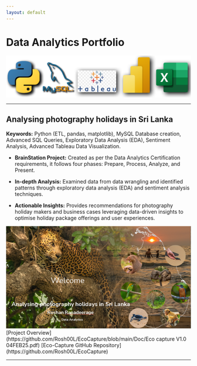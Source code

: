 ```yaml
---
layout: default
---
```


<!--
Text can be **bold**, _italic_, or ~~strikethrough~~.

[Link to another page](./another-page.html).

There should be whitespace between paragraphs.

There should be whitespace between paragraphs. We recommend including a README, or a file with information about your project.

-->

# Data Analytics Portfolio

<img src="assets/img/Tools.png?raw=true"/>

---

## Analysing photography holidays in Sri Lanka


**Keywords:** Python (ETL, pandas, matplotlib), MySQL Database creation, Advanced SQL Queries, Exploratory Data Analysis (EDA), Sentiment Analysis, Advanced Tableau Data Visualization.

* **BrainStation Project:** Created as per the Data Analytics Certification requirements, it follows four phases: Prepare, Process, Analyze, and Present.

* **In-depth Analysis:** Examined data from data wrangling and identified patterns through exploratory data analysis (EDA) and sentiment analysis techniques.

* **Actionable Insights:** Provides recommendations for photography holiday makers and business cases leveraging data-driven insights to optimise holiday package offerings and user experiences.

<img src="assets/img/PhotoHolidayP1.png?raw=true"/>

<br>
[Project Overview](https://github.com/Rosh00L/EcoCapture/blob/main/Doc/Eco capture V1.0 04FEB25.pdf)
[Eco-Capture GitHub Repository](https://github.com/Rosh00L/EcoCapture)

---

<!--
> This is a blockquote following a header.
> 
### Large image
-->



<!--
* [Eco Capture GitHub Repository]
-->

<!--
When something is important enough, you do it even if the odds are not in your favor.


### Header 3

```js
// Javascript code with syntax highlighting.
var fun = function lang(l) {
  dateformat.i18n = require('./lang/' + l)
  return true;
}
```

```ruby
# Ruby code with syntax highlighting
GitHubPages::Dependencies.gems.each do |gem, version|
  s.add_dependency(gem, "= #{version}")
end
```

#### Header 4

*   This is an unordered list following a header.
*   This is an unordered list following a header.
*   This is an unordered list following a header.

##### Header 5

1.  This is an ordered list following a header.
2.  This is an ordered list following a header.
3.  This is an ordered list following a header.

###### Header 6

| head1        | head two          | three |
|:-------------|:------------------|:------|
| ok           | good swedish fish | nice  |
| out of stock | good and plenty   | nice  |
| ok           | good `oreos`      | hmm   |
| ok           | good `zoute` drop | yumm  |

### There's a horizontal rule below this.

* * *

### Here is an unordered list:

*   Item foo
*   Item bar
*   Item baz
*   Item zip

### And an ordered list:

1.  Item one
1.  Item two
1.  Item three
1.  Item four

### And a nested list:

- level 1 item
  - level 2 item
  - level 2 item
    - level 3 item
    - level 3 item
- level 1 item
  - level 2 item
  - level 2 item
  - level 2 item
- level 1 item
  - level 2 item
  - level 2 item
- level 1 item

### Small image

![Octocat](https://github.githubassets.com/images/icons/emoji/octocat.png)




### Definition lists can be used with HTML syntax.

<dl>
<dt>Name</dt>
<dd>Godzilla</dd>
<dt>Born</dt>
<dd>1952</dd>
<dt>Birthplace</dt>
<dd>Japan</dd>
<dt>Color</dt>
<dd>Green</dd>
</dl>

```
Long, single-line code blocks should not wrap. They should horizontally scroll if they are too long. This line should be long enough to demonstrate this.
```

```
The final element.
```
-->